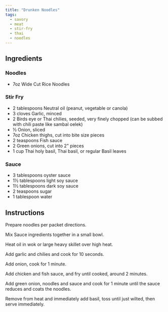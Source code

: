 ```yaml
---
title: "Drunken Noodles"
tags:
  - savory
  - meat
  - stir-fry
  - thai
  - noodles
---
```


## Ingredients

### Noodles

- 7oz Wide Cut Rice Noodles

### Stir Fry

- 2 tablespoons Neutral oil (peanut, vegetable or canola)
- 3 cloves Garlic, minced
- 2 Birds eye or Thai chilies, seeded, very finely chopped (can be subbed with chili paste like sambal oelek)
- ½ Onion, sliced
- 7oz Chicken thighs, cut into bite size pieces
- 2 teaspoons Fish sauce
- 2 Green onions, cut into 2" pieces
- 1 cup Thai holy basil, Thai basil, or regular Basil leaves

### Sauce

- 3 tablespoons oyster sauce
- 1½ tablespoons light soy sauce
- 1½ tablespoons dark soy sauce
- 2 teaspoons sugar
- 1 tablespoon water

## Instructions

Prepare noodles per packet directions.

Mix Sauce ingredients together in a small bowl.

Heat oil in wok or large heavy skillet over high heat.

Add garlic and chilies and cook for 10 seconds.

Add onion, cook for 1 minute.

Add chicken and fish sauce, and fry until cooked, around 2 minutes.

Add green onion, noodles and sauce and cook for 1 minute until the sauce reduces and coats the noodles.

Remove from heat and immediately add basil, toss until just wilted, then serve immediately.
